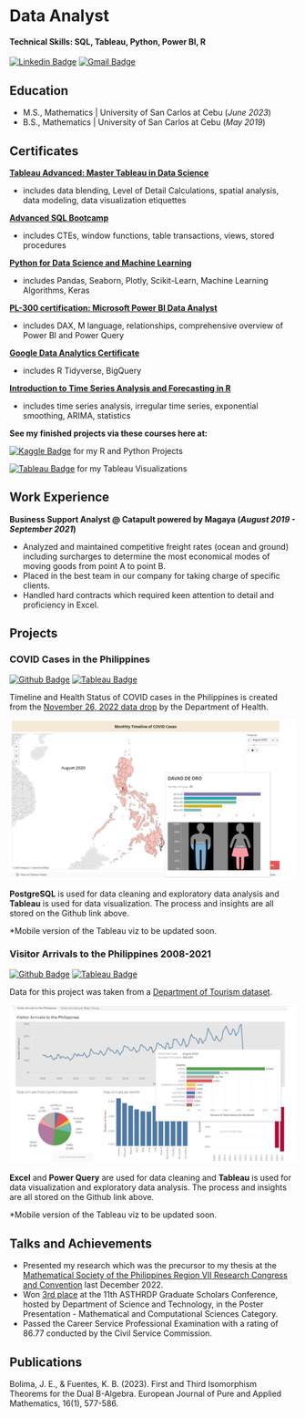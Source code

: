 # Data Analyst 
#### Technical Skills: SQL, Tableau, Python, Power BI, R

[![Linkedin Badge](https://img.shields.io/badge/LinkedIn-blue?style=flat&logo=Linkedin&logoColor=white)](https://www.linkedin.com/in/jethro-elijah-bolima/)
[![Gmail Badge](https://img.shields.io/badge/jetbolima@gmail.com-red?style=flat&logo=gmail&logoColor=white)](mailto:jetbolima@gmail.com)

## Education
- M.S., Mathematics | University of San Carlos at Cebu (_June 2023_)
- B.S., Mathematics | University of San Carlos at Cebu (_May 2019_)

## Certificates
**[Tableau Advanced: Master Tableau in Data Science](https://www.udemy.com/certificate/UC-624581a5-87d9-4bd2-b645-65d643b3204f/)**
- includes data blending, Level of Detail Calculations, spatial analysis, data modeling, data visualization etiquettes

**[Advanced SQL Bootcamp](https://udemy.com/certificate/UC-3270883f-dbeb-48b1-bf46-9765a077fa3a/)**
- includes CTEs, window functions, table transactions, views, stored procedures

**[Python for Data Science and Machine Learning](https://www.udemy.com/certificate/UC-364c0b94-5501-42fd-b9f5-efc8240245d0/)**
- includes Pandas, Seaborn, Plotly, Scikit-Learn, Machine Learning Algorithms, Keras

**[PL-300 certification: Microsoft Power BI Data Analyst](https://www.udemy.com/certificate/UC-42e5c588-978f-4b40-b243-bdb94ca75efa/)**
- includes DAX, M language, relationships, comprehensive overview of Power BI and Power Query

**[Google Data Analytics Certificate](https://www.credly.com/badges/954a80b6-9df6-43d3-b957-bd3697a775c4/)**
- includes R Tidyverse, BigQuery

**[Introduction to Time Series Analysis and Forecasting in R](https://www.udemy.com/certificate/UC-2d289412-abc9-4b94-b62a-f4b266d17975/)**
- includes time series analysis, irregular time series, exponential smoothing, ARIMA, statistics

**See my finished projects via these courses here at:**

[![Kaggle Badge](https://img.shields.io/badge/Kaggle-grey?style=for-the-badge&logo=kaggle&logoColor=blue)](https://www.kaggle.com/jethroelijahbolima) for my R and Python Projects

[![Tableau Badge](https://img.shields.io/badge/Tableau-yellow?style=for-the-badge&logo=tableau&logoColor=red)](https://public.tableau.com/app/profile/jethro.elijah.bolima/vizzes) for my Tableau Visualizations

## Work Experience
**Business Support Analyst @ Catapult powered by Magaya (_August 2019 - September 2021_)**
- Analyzed and maintained competitive freight rates (ocean and ground) including surcharges to determine the most economical modes of moving goods from point A to point B.
- Placed in the best team in our company for taking charge of specific clients.
- Handled hard contracts which required keen attention to detail and proficiency in Excel.

## Projects
### COVID Cases in the Philippines 
[![Github Badge](
https://img.shields.io/badge/Github-black?style=for-the-badge&logo=github&logoColor=white)](https://github.com/jetbolima/COVID-Cases-in-the-Philippines)
[![Tableau Badge](https://img.shields.io/badge/Tableau-yellow?style=for-the-badge&logo=tableau&logoColor=red)](https://public.tableau.com/app/profile/jethro.elijah.bolima/viz/P1_COVIDCasesinthePhilippinesDataDropfromNovember112022/MonthlyTimelineofCOVIDCases-D)

Timeline and Health Status of COVID cases in the Philippines is created from the [November 26, 2022 data drop](https://data.gov.ph/index/public/dataset/COVID-19%20DOH%20Data%20Drop%20%28November%2026,%202022%29/vuo95enr-tttu-24cu-3x70-agzd8kcvhkop) by the Department of Health.

![COVID Cases Viz Sample](/assets/img/COVID_Cases_in_the_Philippines.png)

**PostgreSQL** is used for data cleaning and exploratory data analysis and **Tableau** is used for data visualization. The process and insights are all stored on the Github link above.

*Mobile version of the Tableau viz to be updated soon.

### Visitor Arrivals to the Philippines 2008-2021
[![Github Badge](
https://img.shields.io/badge/Github-black?style=for-the-badge&logo=github&logoColor=white)](https://github.com/jetbolima/Visitor-Arrivals-to-the-Philippines-2008-2021)
[![Tableau Badge](https://img.shields.io/badge/Tableau-yellow?style=for-the-badge&logo=tableau&logoColor=red)](https://public.tableau.com/app/profile/jethro.elijah.bolima/viz/P2_VisitorArrivalstothePhilippines2008-2021/VisitorArrvialstothePhilippines)

Data for this project was taken from a [Department of Tourism dataset](https://data.gov.ph/index/public/dataset/Tourism%20Demand%20Statistics%20on%20Visitor%20Arrivals%20to%20the%20Philippines/pqj5mu1b-5tsg-7dcb-oj3y-s1jcu1ys2h3a). 

![Visitor Arrivals Viz Sample](/assets/img/Visitor_Arrivals_to_the_Philippines.png)

**Excel** and **Power Query** are used for data cleaning and **Tableau** is used for data visualization and exploratory data analysis. The process and insights are all stored on the Github link above.

*Mobile version of the Tableau viz to be updated soon.

## Talks and Achievements
- Presented my research which was the precursor to my thesis at the [Mathematical Society of the Philippines Region VII Research Congress and Convention](https://www.mathsociety.ph/index.php?option=com_content&view=article&id=47&Itemid=170) last December 2022.  
- Won [3rd place](https://asthrdp.com/awards/#uagb-tabs__tab1) at the 11th ASTHRDP Graduate Scholars Conference, hosted by Department of Science and Technology, in the Poster Presentation - Mathematical and Computational Sciences Category.
- Passed the Career Service Professional Examination with a rating of 86.77 conducted by the Civil Service Commission.


## Publications
Bolima, J. E., & Fuentes, K. B. (2023). First and Third Isomorphism Theorems for the Dual B-Algebra. European Journal of Pure and Applied Mathematics, 16(1), 577-586.
